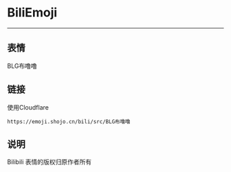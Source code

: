 # BiliEmoji
---
## 表情
BLG布噜噜
## 链接
使用Cloudflare
```
https://emoji.shojo.cn/bili/src/BLG布噜噜
```
## 说明
Bilibili 表情的版权归原作者所有
